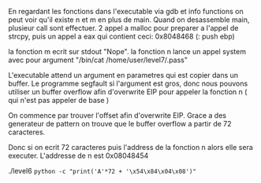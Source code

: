 En regardant les fonctions dans l'executable via gdb et info functions on peut voir qu'il existe n et m en plus de main.
Quand on desassemble main, plusieur call sont effectuer.
2 appel a malloc pour preparer a l'appel de strcpy, puis un appel a eax qui contient ceci:
0x8048468 (<m>:	push   ebp)

la fonction m ecrit sur stdout "Nope".
la fonction n lance un appel system avec pour argument "/bin/cat /home/user/level7/.pass"

L'executable attend un argument en parametres qui est copier dans un buffer.
Le programme segfault si l'argument est gros, donc nous pouvons utiliser un buffer overflow afin d'overwrite EIP pour appeler la fonction n ( qui n'est pas appeler de base )

On commence par trouver l'offset afin d'overwrite EIP.
Grace a des generateur de pattern on trouve que le buffer overflow a partir de 72 caracteres.

Donc si on ecrit 72 caracteres puis l'address de la fonction n alors elle sera executer.
L'addresse de n est 0x08048454

./level6 `python -c "print('A'*72 + '\x54\x84\x04\x08')"`
